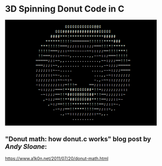 # 3D Spinning Donut Code in C

![](/output/1.gif)




## "Donut math: how donut.c works" blog post by *Andy Sloane*:
https://www.a1k0n.net/2011/07/20/donut-math.html
